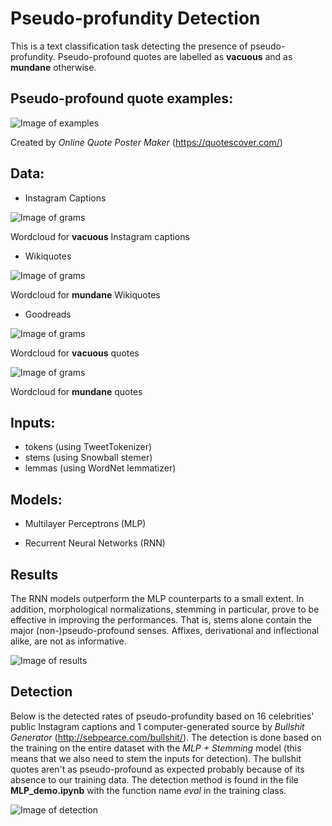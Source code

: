 # Pseudo-profundity Detection

This is a text classification task detecting the presence of pseudo-profundity. Pseudo-profound quotes are labelled as **vacuous** and as **mundane** otherwise.

## Pseudo-profound quote examples:

![Image of examples](https://raw.githubusercontent.com/jerrychihchun/pseudo-profunidity/master/figures/quotes.png)

Created by *Online Quote Poster Maker* (https://quotescover.com/) 
  
## Data:
- Instagram Captions

![Image of grams](https://raw.githubusercontent.com/jerrychihchun/pseudo-profunidity/master/figures/gram.png)

Wordcloud for **vacuous** Instagram captions

- Wikiquotes

![Image of grams](https://raw.githubusercontent.com/jerrychihchun/pseudo-profunidity/master/figures/wiki.png)

Wordcloud for **mundane** Wikiquotes
- Goodreads

![Image of grams](https://raw.githubusercontent.com/jerrychihchun/pseudo-profunidity/master/figures/inspiration.png)

Wordcloud for **vacuous** quotes

![Image of grams](https://raw.githubusercontent.com/jerrychihchun/pseudo-profunidity/master/figures/science.png)

Wordcloud for **mundane** quotes

## Inputs:

  - tokens (using TweetTokenizer)
  - stems (using Snowball stemer)
  - lemmas (using WordNet lemmatizer)

## Models:

- Multilayer Perceptrons (MLP)

- Recurrent Neural Networks (RNN)  
  
## Results

The RNN models outperform the MLP counterparts to a small extent. In addition, morphological normalizations, stemming in particular, prove to be effective in improving the performances. That is, stems alone contain the major (non-)pseudo-profound senses. Affixes, derivational and inflectional alike, are not as informative.

![Image of results](https://raw.githubusercontent.com/jerrychihchun/pseudo-profunidity/master/figures/result.png)

## Detection

Below is the detected rates of pseudo-profundity based on 16 celebrities' public Instagram captions and 1 computer-generated source by *Bullshit Generator* (http://sebpearce.com/bullshit/). The detection is done based on the training on the entire dataset with the *MLP + Stemming* model (this means that we also need to stem the inputs for detection). The bullshit quotes aren't as pseudo-profound as expected probably because of its absence to our training data. The detection method is found in the file **MLP_demo.ipynb** with the function name *eval* in the training class.

![Image of detection](https://raw.githubusercontent.com/jerrychihchun/pseudo-profunidity/master/figures/detection.png)
